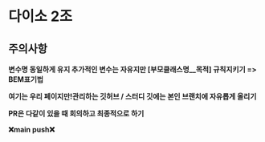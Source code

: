 # 다이소 2조

## 주의사항
<b>변수명 동일하게 유지 추가적인 변수는 자유지만 [부모클래스명__목적] 규칙지키기 => BEM표기법

여기는 우리 페이지만!관리하는 깃허브 / 스터디 깃에는 본인 브랜치에 자유롭게 올리기 

PR은 다같이 있을 때 회의하고 최종적으로 하기

❌main push❌

